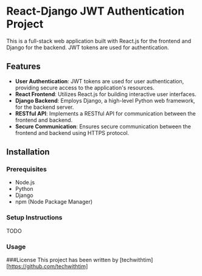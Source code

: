 # React-Django JWT Authentication Project

This is a full-stack web application built with React.js for the frontend and Django for the backend. JWT tokens are used for authentication.

## Features

- **User Authentication**: JWT tokens are used for user authentication, providing secure access to the application's resources.
- **React Frontend**: Utilizes React.js for building interactive user interfaces.
- **Django Backend**: Employs Django, a high-level Python web framework, for the backend server.
- **RESTful API**: Implements a RESTful API for communication between the frontend and backend.
- **Secure Communication**: Ensures secure communication between the frontend and backend using HTTPS protocol.

## Installation

### Prerequisites

- Node.js
- Python
- Django
- npm (Node Package Manager)

### Setup Instructions
TODO

### Usage

###License
This project has been written by [techwithtim][https://github.com/techwithtim]
